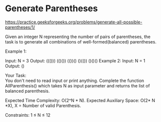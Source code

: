 # Generate Parentheses

https://practice.geeksforgeeks.org/problems/generate-all-possible-parentheses/1/

Given an integer N representing the number of pairs of parentheses, the task is to generate all combinations of well-formed(balanced) parentheses.


Example 1:

Input:
N = 3
Output:
((()))
(()())
(())()
()(())
()()()
Example 2:
Input:
N = 1
Output:
()

Your Task:  
You don't need to read input or print anything. Complete the function AllParenthesis() which takes N as input parameter and returns the list of balanced parenthesis.

Expected Time Complexity: O(2^N * N).
Expected Auxiliary Space: O(2* N *X), X = Number of valid Parenthesis.

Constraints: 
1 ≤ N ≤ 12
